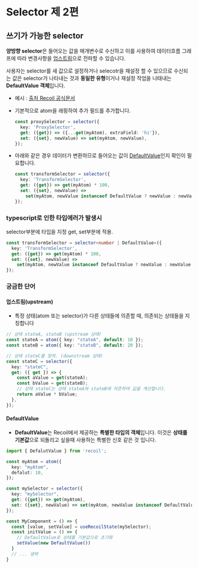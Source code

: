 # **Selector 제 2편**

## **쓰기가 가능한 selector**

**양방향 selector**은 들어오는 값을 매개변수로 수신하고 이를 사용하여 데이터흐름 그래프에 따라 변경사항을 [업스트림](#업스트림upstream)으로 전파할 수 있습니다.

사용자는 selector를 새 값으로 설정하거나 selecotr을 재설정 할 수 있으므로 수신되는 값은 selector가 나타내는 것과 **동일한 유형**이거나 재설정 작업을 나태내는 **DefaultValue 객체**입니다.

- 예시 : [출처 Recoil 공식문서](https://recoiljs.org/docs/api-reference/core/selector#writeable-selectors)
- 기본적으로 atom을 래핑하여 추가 필드를 추가합니다.

  ```typescript
  const proxySelector = selector({
    key: 'ProxySelector',
    get: ({get}) => ({...get(myAtom), extraField: 'hi'}),
    set: ({set}, newValue) => set(myAtom, newValue),
  });
  ```

- 아래와 같은 경우 데이터가 변환하므로 들어오는 값이 [DefaultValue](#defaultvalue)인지 확인이 필요합니다.

  ```typescript
  const transformSelector = selector({
    key: 'TransformSelector',
    get: ({get}) => get(myAtom) * 100,
    set: ({set}, newValue) =>
      set(myAtom, newValue instanceof DefaultValue ? newValue : newValue / 100),
  });
  ```

### **typescript로 인한 타입에러가 발생시**

selector부분에 타입을 지정 get, set부분에 적용.

```typescript
const transformSelector = selector<number | DefaultValue>({
  key: 'TransformSelector',
  get: ({get}) => get(myAtom) * 100,
  set: ({set}, newValue) =>
    set(myAtom, newValue instanceof DefaultValue ? newValue : newValue / 100),
});
```

### **궁금한 단어**

#### **업스트림(upstream)**

- 특정 상태(atom 또는 selector)가 다른 상태들에 의존할 때, 의존되는 상태들을 지칭합니다

```typescript
// 상태 stateA, stateB (upstream 상태)
const stateA = atom({ key: "stateA", default: 10 });
const stateB = atom({ key: "stateB", default: 20 });

// 상태 stateC를 정의. (downstream 상태)
const stateC = selector({
  key: "stateC",
  get: ({ get }) => {
    const aValue = get(stateA);
    const bValue = get(stateB);
    // 상태 stateC는 상태 stateA와 stateB에 의존하여 값을 계산합니다.
    return aValue * bValue;
  },
});
```

#### **DefaultValue**

- **DefaultValue**는 Recoil에서 제공하는 **특별한 타입의 객체**입니다. 이것은 **상태를 기본값**으로 되돌리고 싶을때 사용하는 특별한 신호 같은 것 입니다.

```typescript
import { DefalutValue } from 'recoil';

const myAtom = atom({
  key: "myAtom",
  defalut: 10,
});

const mySelector = selector({
  key: "mySelector",
  get: ({get}) => get(myAtom),
  set: ({set}, newValue) => set(myAtom, newValue instanceof DefaultValue ? newValue: newValue * 2),
});

const MyComponent = () => {
  const [value, setValue] = useRecoilState(mySelector);
  const initValue = () => {
    // DefaultValue로 상태를 기본값으로 초기화
    setValue(new DefaultValue())
  }
  // ... 생략
}

```